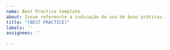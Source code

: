 ```yaml
---
name: Best Practice template
about: Issue referenrte a indicação de uso de boas práticas.
title: "[BEST PRACTICE]"
labels: ''
assignees: ''

---
```



